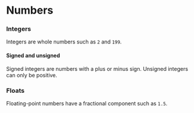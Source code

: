# Numbers

### Integers

Integers are whole numbers such as `2` and `199`.

#### Signed and unsigned 

Signed integers are numbers with a plus or minus sign. Unsigned integers can only be positive.

### Floats

Floating-point numbers have a fractional component such as `1.5`.
